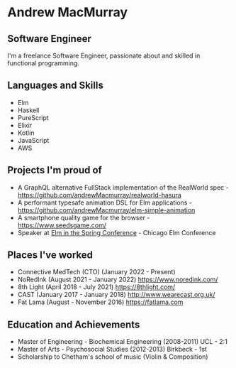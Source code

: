 # Andrew MacMurray

## Software Engineer

I'm a freelance Software Engineer, passionate about and skilled in functional programming.

## Languages and Skills

+ Elm
+ Haskell
+ PureScript
+ Elixir
+ Kotlin
+ JavaScript
+ AWS

## Projects I'm proud of

+ A GraphQL alternative FullStack implementation of the RealWorld spec - https://github.com/andrewMacmurray/realworld-hasura
+ A performant typesafe animation DSL for Elm applications - https://github.com/andrewMacmurray/elm-simple-animation 
+ A smartphone quality game for the browser - https://www.seedsgame.com/
+ Speaker at [Elm in the Spring Conference](https://www.elminthespring.org/) - Chicago Elm Conference

## Places I've worked

+ Connective MedTech (CTO) (January 2022 - Present)
+ NoRedInk (August 2021 - January 2022) https://www.noredink.com/
+ 8th Light (April 2018 - July 2021) https://8thlight.com/
+ CAST (January 2017 - January 2018) http://www.wearecast.org.uk/
+ Fat Lama (August - November 2016) https://fatlama.com

## Education and Achievements

+ Master of Engineering - Biochemical Engineering (2008-2011) UCL - 2:1
+ Master of Arts - Psychosocial Studies (2012-2013) Birkbeck - 1st
+ Scholarship to Chetham's school of music (Violin & Composition)
